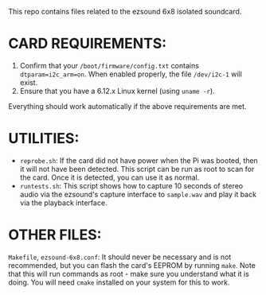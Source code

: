This repo contains files related to the ezsound 6x8 isolated soundcard.

# CARD REQUIREMENTS:

1. Confirm that your `/boot/firmware/config.txt` contains `dtparam=i2c_arm=on`. When enabled properly, the file `/dev/i2c-1` will exist.
2. Ensure that you have a 6.12.x Linux kernel (using `uname -r`).

Everything should work automatically if the above requirements are met.

# UTILITIES:

* `reprobe.sh`: If the card did not have power when the Pi was booted, then it will not have been detected. This script can be run as root to scan for the card. Once it is detected, you can use it as normal.
* `runtests.sh`: This script shows how to capture 10 seconds of stereo audio via the ezsound's capture interface to `sample.wav` and play it back via the playback interface.

# OTHER FILES:

`Makefile`, `ezsound-6x8.conf`: It should never be necessary and is not recommended, but you can flash the card's EEPROM by running `make`. Note that this will run commands as root - make sure you understand what it is doing. You will need `cmake` installed on your system for this to work. 
